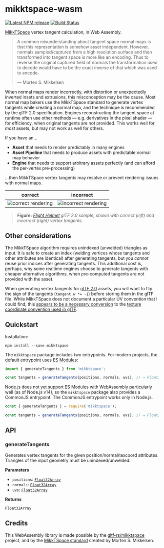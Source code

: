 # mikktspace-wasm

[![Latest NPM release](https://img.shields.io/npm/v/mikktspace.svg)](https://www.npmjs.com/package/mikktspace)
[![Build Status](https://github.com/donmccurdy/mikktspace-wasm/workflows/build/badge.svg?branch=main&event=push)](https://github.com/donmccurdy/mikktspace-wasm/actions?query=workflow%3Abuild)

[MikkTSpace](http://www.mikktspace.com/) vertex tangent calculation, in Web Assembly.

> A common misunderstanding about tangent space normal maps is that this representation is somehow asset independent. However, normals sampled/captured from a high resolution surface and then transformed into tangent space is more like an encoding. Thus to reverse the original captured field of normals the transformation used to decode would have to be the exact inverse of that which was used to encode.
>
> — Morten S. Mikkelsen

When normal maps render incorrectly, with distortion or unexpectedly inverted insets and extrusions, this misconception may be the cause. Most normal map bakers use the MikkTSpace standard to generate vertex tangents while creating a normal map, and the technique is recommended by the glTF 2.0 specification. Engines reconstructing the tangent space at runtime often use other methods — e.g. derivatives in the pixel shader — for efficiency, when original tangents are not provided. This works well for _most_ assets, but may not work as well for others.

If you have an...

- **Asset** that needs to render predictably in many engines
- **Asset Pipeline** that needs to produce assets with predictable normal map behavior
- **Engine** that needs to support arbitrary assets perfectly (and can afford the per-vertex pre-processing)

...then MikkTSpace vertex tangents may resolve or prevent rendering issues with normal maps.

| correct | incorrect |
|---------|-----------|
| ![correct rendering](./assets/correct.png) | ![incorrect rendering](./assets/incorrect.png) |

> **Figure:** *[Flight Helmet](https://github.com/KhronosGroup/glTF-Sample-Models/tree/master/2.0/FlightHelmet) glTF 2.0 sample, shown with correct (left) and incorrect (right) vertex tangents.*

## Other considerations

The MikkTSpace algorithm requires unindexed (unwelded) triangles as input. It is safe to create an index (welding vertices whose tangents and other attributes are identical) after generating tangents, but you _cannot_ reuse prior indices after generating tangents. This additional cost is, perhaps, why some realtime engines choose to generate tangents with cheaper alternative algorithms, when pre-computed tangents are not provided with the asset.

When generating vertex tangents for [glTF 2.0](https://github.com/KhronosGroup/glTF) assets, you will want to flip the sign of the tangents (`tangent.w *= -1`) before storing them in the glTF file. While MikkTSpace does not document a particular UV convention that I could find, this [appears to be a necessary conversion](https://github.com/KhronosGroup/glTF-Sample-Models/issues/174) to the [texture coordinate convention used in glTF](https://github.com/KhronosGroup/glTF/blob/master/specification/2.0/README.md#images).

## Quickstart

Installation:

```
npm install --save mikktspace
```

The `mikktspace` package includes two entrypoints. For modern projects, the default entrypoint uses
[ES Modules](https://eloquentjavascript.net/10_modules.html#h_hF2FmOVxw7):

```js
import { generateTangents } from 'mikktspace';

const tangents = generateTangents(positions, normals, uvs); // → Float32Array
```

Node.js does not yet support ES Modules with WebAssembly particularly well (as of Node.js v14), so the `mikktspace`
package also provides a CommonJS entrypoint. The CommonJS entrypoint works only in Node.js.

```js
const { generateTangents } = require('mikktspace');

const tangents = generateTangents(positions, normals, uvs); // → Float32Array
```

## API

### generateTangents

Generates vertex tangents for the given position/normal/texcoord attributes. Triangles of the
input geometry must be unindexed/unwelded.

**Parameters**

-   `positions`: [`Float32Array`][1]
-   `normals`: [`Float32Array`][1]
-   `uvs`: [`Float32Array`][1]

**Returns**

[`Float32Array`][1]

[1]: https://developer.mozilla.org/en-US/docs/Web/JavaScript/Reference/Global_Objects/Float32Array

## Credits

This WebAssembly library is made possible by the [gltf-rs/mikktspace](https://github.com/gltf-rs/mikktspace)
project, and by the [MikkTSpace standard](http://www.mikktspace.com/) created by Morten S. Mikkelsen.
